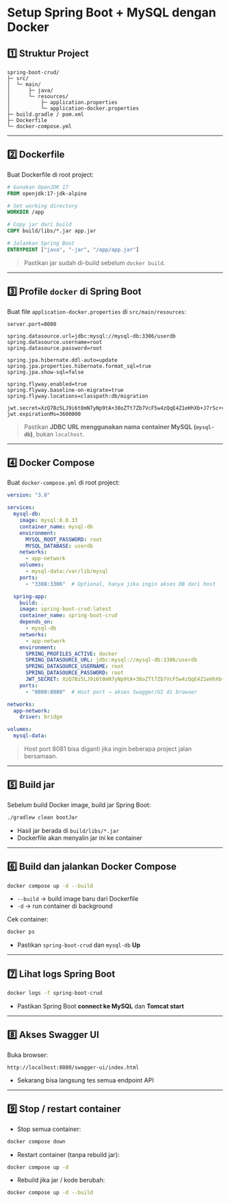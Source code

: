 # Setup Spring Boot + MySQL dengan Docker

## 1️⃣ Struktur Project

```
spring-boot-crud/
├─ src/
│  └─ main/
│      ├─ java/
│      └─ resources/
│          ├─ application.properties
│          └─ application-docker.properties
├─ build.gradle / pom.xml
├─ Dockerfile
└─ docker-compose.yml
```

---

## 2️⃣ Dockerfile

Buat Dockerfile di root project:

```dockerfile
# Gunakan OpenJDK 17
FROM openjdk:17-jdk-alpine

# Set working directory
WORKDIR /app

# Copy jar dari build
COPY build/libs/*.jar app.jar

# Jalankan Spring Boot
ENTRYPOINT ["java", "-jar", "/app/app.jar"]
```

> Pastikan jar sudah di-build sebelum `docker build`.

---

## 3️⃣ Profile `docker` di Spring Boot

Buat file `application-docker.properties` di `src/main/resources`:

```properties
server.port=8080

spring.datasource.url=jdbc:mysql://mysql-db:3306/userdb
spring.datasource.username=root
spring.datasource.password=root

spring.jpa.hibernate.ddl-auto=update
spring.jpa.properties.hibernate.format_sql=true
spring.jpa.show-sql=false

spring.flyway.enabled=true
spring.flyway.baseline-on-migrate=true
spring.flyway.locations=classpath:db/migration

jwt.secret=XzQ7Bz5LJ9i6t8mN7yNp9tA+38oZTt7Zb7VcF5w4zQqE4Z1eHhXb+J7rSc+vQ8Qp
jwt.expirationMs=3600000
```

> Pastikan **JDBC URL menggunakan nama container MySQL (`mysql-db`)**, bukan `localhost`.

---

## 4️⃣ Docker Compose

Buat `docker-compose.yml` di root project:

```yaml
version: "3.8"

services:
  mysql-db:
    image: mysql:8.0.33
    container_name: mysql-db
    environment:
      MYSQL_ROOT_PASSWORD: root
      MYSQL_DATABASE: userdb
    networks:
      - app-network
    volumes:
      - mysql-data:/var/lib/mysql
    ports:
      - "3308:3306"  # Optional, hanya jika ingin akses DB dari host

  spring-app:
    build: .
    image: spring-boot-crud:latest
    container_name: spring-boot-crud
    depends_on:
      - mysql-db
    networks:
      - app-network
    environment:
      SPRING_PROFILES_ACTIVE: docker
      SPRING_DATASOURCE_URL: jdbc:mysql://mysql-db:3306/userdb
      SPRING_DATASOURCE_USERNAME: root
      SPRING_DATASOURCE_PASSWORD: root
      JWT_SECRET: XzQ7Bz5LJ9i6t8mN7yNp9tA+38oZTt7Zb7VcF5w4zQqE4Z1eHhXb+J7rSc+vQ8Qp
    ports:
      - "8080:8080"  # Host port → akses Swagger/UI di browser

networks:
  app-network:
    driver: bridge

volumes:
  mysql-data:
```

> Host port 8081 bisa diganti jika ingin beberapa project jalan bersamaan.

---

## 5️⃣ Build jar

Sebelum build Docker image, build jar Spring Boot:

```bash
./gradlew clean bootJar
```

* Hasil jar berada di `build/libs/*.jar`
* Dockerfile akan menyalin jar ini ke container

---

## 6️⃣ Build dan jalankan Docker Compose

```bash
docker compose up -d --build
```

* `--build` → build image baru dari Dockerfile
* `-d` → run container di background

Cek container:

```bash
docker ps
```

* Pastikan `spring-boot-crud` dan `mysql-db` **Up**

---

## 7️⃣ Lihat logs Spring Boot

```bash
docker logs -f spring-boot-crud
```

* Pastikan Spring Boot **connect ke MySQL** dan **Tomcat start**

---

## 8️⃣ Akses Swagger UI

Buka browser:

```
http://localhost:8080/swagger-ui/index.html
```

* Sekarang bisa langsung tes semua endpoint API

---

## 9️⃣ Stop / restart container

* Stop semua container:

```bash
docker compose down
```

* Restart container (tanpa rebuild jar):

```bash
docker compose up -d
```

* Rebuild jika jar / kode berubah:

```bash
docker compose up -d --build
```
